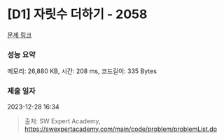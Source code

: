 # [D1] 자릿수 더하기 - 2058 

[문제 링크](https://swexpertacademy.com/main/code/problem/problemDetail.do?contestProbId=AV5QPRjqA10DFAUq) 

### 성능 요약

메모리: 26,880 KB, 시간: 208 ms, 코드길이: 335 Bytes

### 제출 일자

2023-12-28 16:34



> 출처: SW Expert Academy, https://swexpertacademy.com/main/code/problem/problemList.do